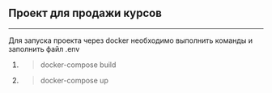 Проект для продажи курсов
---
___
Для запуска проекта через docker необходимо выполнить команды и заполнить файл .env
1) > docker-compose build

2) > docker-compose up